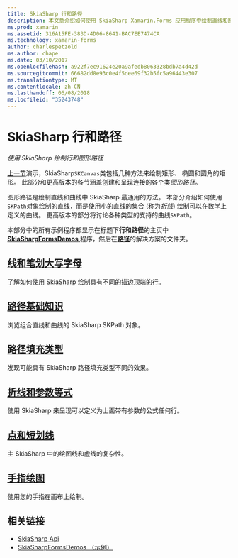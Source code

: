 ```yaml
---
title: SkiaSharp 行和路径
description: 本文章介绍如何使用 SkiaSharp Xamarin.Forms 应用程序中绘制直线和图形路径，并演示这一替换示例代码。
ms.prod: xamarin
ms.assetid: 316A15FE-383D-4D06-8641-BAC7EE7474CA
ms.technology: xamarin-forms
author: charlespetzold
ms.author: chape
ms.date: 03/10/2017
ms.openlocfilehash: a922f7ec91624e20a9afedb8063328bdb7a4d42d
ms.sourcegitcommit: 66682dd8e93c0e4f5dee69f32b5fc5a96443e307
ms.translationtype: MT
ms.contentlocale: zh-CN
ms.lasthandoff: 06/08/2018
ms.locfileid: "35243748"
---
```

# <a name="skiasharp-lines-and-paths"></a>SkiaSharp 行和路径

_使用 SkiaSharp 绘制行和图形路径_

[上一节](~/xamarin-forms/user-interface/graphics/skiasharp/basics/index.md)演示，SkiaSharp`SKCanvas`类包括几种方法来绘制矩形、 椭圆和圆角的矩形。 此部分和更高版本的各节涵盖创建和呈现连接的各个类*图形路径*。

图形路径是绘制直线和曲线中 SkiaSharp 最通用的方法。 本部分介绍如何使用`SKPath`对象绘制的直线，而是使用小的直线的集合 (称为*折线*) 绘制可以在数学上定义的曲线。 更高版本的部分将讨论各种类型的支持的曲线`SKPath`。

本部分中的所有示例程序都显示在标题下**行和路径**的主页中[ **SkiaSharpFormsDemos** ](https://developer.xamarin.com/samples/xamarin-forms/SkiaSharpForms/Demos/)程序，然后在[**路径**](https://github.com/xamarin/xamarin-forms-samples/tree/master/SkiaSharpForms/Demos/Demos/SkiaSharpFormsDemos/Paths)的解决方案的文件夹。

## <a name="lines-and-stroke-capslinesmd"></a>[线和笔划大写字母](lines.md)

了解如何使用 SkiaSharp 绘制具有不同的描边顶端的行。

## <a name="path-basicspathsmd"></a>[路径基础知识](paths.md)

浏览组合直线和曲线的 SkiaSharp SKPath 对象。

## <a name="the-path-fill-typesfill-typesmd"></a>[路径填充类型](fill-types.md)

发现可能具有 SkiaSharp 路径填充类型不同的效果。

## <a name="polylines-and-parametric-equationspolylinesmd"></a>[折线和参数等式](polylines.md)

使用 SkiaSharp 来呈现可以定义为上面带有参数的公式任何行。

## <a name="dots-and-dashesdotsmd"></a>[点和短划线](dots.md)

主 SkiaSharp 中的绘图线和虚线的复杂性。

## <a name="finger-paintingfinger-paintmd"></a>[手指绘图](finger-paint.md)

使用您的手指在画布上绘制。


## <a name="related-links"></a>相关链接

- [SkiaSharp Api](https://developer.xamarin.com/api/root/SkiaSharp/)
- [SkiaSharpFormsDemos （示例）](https://developer.xamarin.com/samples/xamarin-forms/SkiaSharpForms/Demos/)
